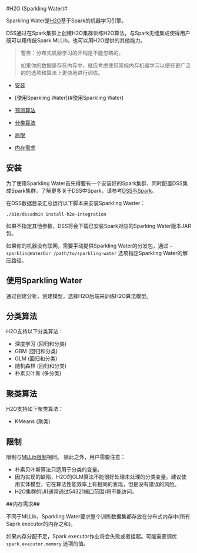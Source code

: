 #H2O (Sparkling Water)#

Sparkling Water是[H2O](http://h2o.ai/)基于Spark的机器学习引擎。

DSS通过在Spark集群上创建H2O集群训练H2O算法，与Spark无缝集成使得用户既可以用传统Spark MLLib，也可以用H2O提供的其他能力。

> 警告：分布式机器学习的开销是不能忽略的。
>
> 如果你的数据是存在内存中，就应考虑使用常规内存机器学习以便在更广泛的的选项和算法上更快地进行训练。

- [安装](#安装)

- [使用Sparkling Water](#使用Sparkling Water)
- [预测算法](#预测算法)
- [分类算法](#分类算法)
- [局限](#局限)
- [内存需求](内存需求)

## 安装

为了使用Sparkling Water首先得要有一个安装好的Spark集群，同时配置DSS集成Spark集群。了解更多关于DSS中Spark，请参考[DSS与Spark](https://doc.dataiku.com/dss/latest/spark/index.html)。

在DSS数据目录汇总运行以下脚本来安装Sparkling Waster：

```
./bin/dssadmin install-h2o-integration
```

如果不指定其他参数，DSS将会下载已安装Spark对应的Sparking Water版本JAR包。

如果你的机器没有联网，需要手动提供Sparkling Water的分发包，通过 `-sparklingWaterDir /path/to/sparkling-water` 选项指定Sparkling Water的解压路径。

## 使用Sparkling Water

通过创建分析，创建模型，选择H2O后端来训练H2O算法模型。

## 分类算法

H2O支持以下分类算法：

- 深度学习 (回归和分类)
- GBM (回归和分类)
- GLM (回归和分类)
- 随机森林 (回归和分类)
- 朴素贝叶斯 (多分类)

## 聚类算法

H2O支持如下聚类算法：

- KMeans (聚类)

## 限制

限制与[MLLib限制](https://doc.dataiku.com/dss/latest/machine_learning/mllib.html#mllib-limitations)相同。
除此之外，用户需要注意：

- 朴素贝叶斯算法只适用于分类的变量。
- 因为实现的缺陷，H2O的GLM算法不能很好处理未处理的分类变量。建议使用实体模型，它在算法性能效率上有相同的表现，但是没有错误的风险。
- H2O集群的UI(通常通过54321端口范围)将不能访问。

##内存需求##

不同于MLLib，Sparkling Water要求整个训练数据集都存放在分布式内存中(所有Saprk executor的内存之和)。

如果内存分配不足，Spark executor作业将会失败或者挂起。可能需要调优 ``spark.executor.memory`` 选项的值。